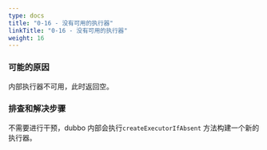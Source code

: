 ```yaml
---
type: docs
title: "0-16 - 没有可用的执行器"
linkTitle: "0-16 - 没有可用的执行器"
weight: 16
---
```



### 可能的原因

内部执行器不可用，此时返回空。 

### 排查和解决步骤

不需要进行干预，dubbo 内部会执行`createExecutorIfAbsent` 方法构建一个新的执行器。

<p style="margin-top: 3rem;"> </p>